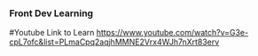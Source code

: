 ### Front Dev Learning
 
#Youtube Link to Learn
https://www.youtube.com/watch?v=G3e-cpL7ofc&list=PLmaCpq2aqjhMMNE2Vrx4WJh7nXrt83erv
